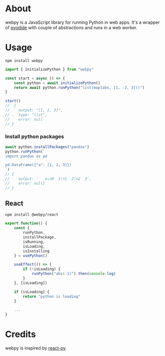 # About

webpy is a JavaScript library for running Python in web apps. It's a wrapper of [pyodide](https://pyodide.org) with couple of abstractions and runs in a web worker.

# Usage

```
npm install webpy
```

```js
import { initializePython } from "webpy"

const start = async () => {
    const python = await initializePython()
    return await python.runPython("list(map(abs, [1, -2, 3]))")
}

start()
//  {
//    output: "[1, 2, 3]",
// .  type: "list",
//    error: null
// }
```

### Install python packages

```js
await python.installPackages("pandas")
python.runPython(`
import pandas as pd

pd.DataFrame({"a": [1, 2, 3]})
`)
// {
//    output: '   a\n0  1\n1  2\n2  3',
//    error: null}
// }
```

## React

```
npm install @webpy/react
```

```js
export function() {
    const {
        runPython,
        installPackage,
        isRunning,
        isLoading,
        isInstalling
    } = usePython()

    useEffect(() => {
        if (!isLoading) {
            runPython("abs(-1)").then(console.log)
        }
    }, [isLoading])

    if (isLoading) {
        return "python is loading"
    }

    ...
}

```


# Credits

webpy is inspired by [react-py](https://github.com/elilambnz/react-py).
